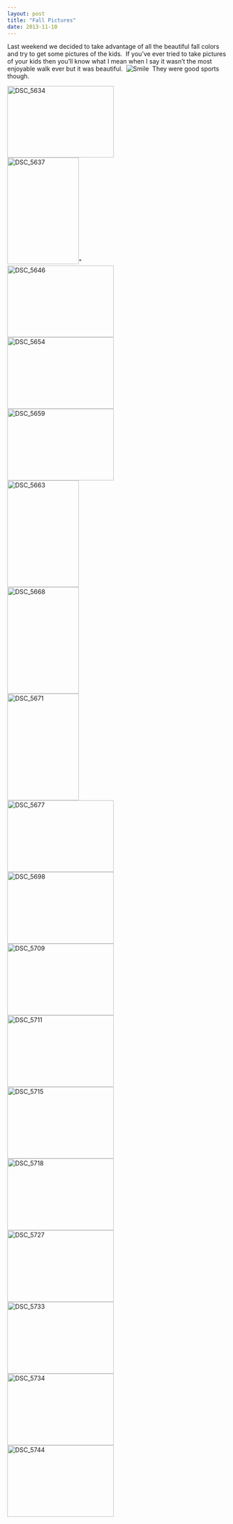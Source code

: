 ```yaml
---
layout: post
title: "Fall Pictures"
date: 2013-11-10
---
```


<p>Last weekend we decided to take advantage of all the beautiful fall colors and try to get some pictures of the kids.&#160; If you’ve ever tried to take pictures of your kids then you’ll know what I mean when I say it wasn’t the most enjoyable walk ever but it was beautiful.&#160; <img class="wlEmoticon wlEmoticon-smile" style="border-top-style: none; border-left-style: none; border-bottom-style: none; border-right-style: none" alt="Smile" src="http://www.thepaladinos.com/image.axd?picture=Windows-Live-Writer/Fall-Pictures/6479C43D/wlEmoticon-smile.png" />&#160; They were good sports though.&#160; </p>  <p><a href="http://www.thepaladinos.com/image.axd?picture=Windows-Live-Writer/Fall-Pictures/5CEE54D0/DSC_5634.jpg"><img title="DSC_5634" style="border-top: 0px; border-right: 0px; background-image: none; border-bottom: 0px; padding-top: 0px; padding-left: 0px; margin: 0px; border-left: 0px; display: inline; padding-right: 0px" border="0" alt="DSC_5634" src="http://www.thepaladinos.com/image.axd?picture=Windows-Live-Writer/Fall-Pictures/0BF090A8/DSC_5634_thumb.jpg" width="244" height="164" /></a>    <br /><a href="http://www.thepaladinos.com/image.axd?picture=Windows-Live-Writer/Fall-Pictures/2075E026/DSC_5637.jpg"><img title="DSC_5637" style="border-top: 0px; border-right: 0px; background-image: none; border-bottom: 0px; padding-top: 0px; padding-left: 0px; border-left: 0px; display: inline; padding-right: 0px" border="0" alt="DSC_5637" src="http://www.thepaladinos.com/image.axd?picture=Windows-Live-Writer/Fall-Pictures/3035752A/DSC_5637_thumb.jpg" width="164" height="244" /></a>&quot;    <br /><a href="http://www.thepaladinos.com/image.axd?picture=Windows-Live-Writer/Fall-Pictures/2FC94235/DSC_5646.jpg"><img title="DSC_5646" style="border-top: 0px; border-right: 0px; background-image: none; border-bottom: 0px; padding-top: 0px; padding-left: 0px; margin: 0px; border-left: 0px; display: inline; padding-right: 0px" border="0" alt="DSC_5646" src="http://www.thepaladinos.com/image.axd?picture=Windows-Live-Writer/Fall-Pictures/32424E26/DSC_5646_thumb.jpg" width="244" height="164" /></a>    <br /><a href="http://www.thepaladinos.com/image.axd?picture=Windows-Live-Writer/Fall-Pictures/5FC36DE9/DSC_5654.jpg"><img title="DSC_5654" style="border-top: 0px; border-right: 0px; background-image: none; border-bottom: 0px; padding-top: 0px; padding-left: 0px; border-left: 0px; display: inline; padding-right: 0px" border="0" alt="DSC_5654" src="http://www.thepaladinos.com/image.axd?picture=Windows-Live-Writer/Fall-Pictures/27C17A06/DSC_5654_thumb.jpg" width="244" height="164" /></a>    <br /><a href="http://www.thepaladinos.com/image.axd?picture=Windows-Live-Writer/Fall-Pictures/755DA686/DSC_5659.jpg"><img title="DSC_5659" style="border-top: 0px; border-right: 0px; background-image: none; border-bottom: 0px; padding-top: 0px; padding-left: 0px; border-left: 0px; display: inline; padding-right: 0px" border="0" alt="DSC_5659" src="http://www.thepaladinos.com/image.axd?picture=Windows-Live-Writer/Fall-Pictures/245FE25E/DSC_5659_thumb.jpg" width="244" height="164" /></a>    <br /><a href="http://www.thepaladinos.com/image.axd?picture=Windows-Live-Writer/Fall-Pictures/23F3AF69/DSC_5663.jpg"><img title="DSC_5663" style="border-top: 0px; border-right: 0px; background-image: none; border-bottom: 0px; padding-top: 0px; padding-left: 0px; border-left: 0px; display: inline; padding-right: 0px" border="0" alt="DSC_5663" src="http://www.thepaladinos.com/image.axd?picture=Windows-Live-Writer/Fall-Pictures/15D4C06C/DSC_5663_thumb.jpg" width="164" height="244" /></a>    <br /><a href="http://www.thepaladinos.com/image.axd?picture=Windows-Live-Writer/Fall-Pictures/4040F189/DSC_5668.jpg"><img title="DSC_5668" style="border-top: 0px; border-right: 0px; background-image: none; border-bottom: 0px; padding-top: 0px; padding-left: 0px; border-left: 0px; display: inline; padding-right: 0px" border="0" alt="DSC_5668" src="http://www.thepaladinos.com/image.axd?picture=Windows-Live-Writer/Fall-Pictures/7D81A650/DSC_5668_thumb.jpg" width="164" height="244" /></a>    <br /><a href="http://www.thepaladinos.com/image.axd?picture=Windows-Live-Writer/Fall-Pictures/31B5CF97/DSC_5671.jpg"><img title="DSC_5671" style="border-top: 0px; border-right: 0px; background-image: none; border-bottom: 0px; padding-top: 0px; padding-left: 0px; margin: 0px; border-left: 0px; display: inline; padding-right: 0px" border="0" alt="DSC_5671" src="http://www.thepaladinos.com/image.axd?picture=Windows-Live-Writer/Fall-Pictures/4F47AA96/DSC_5671_thumb.jpg" width="164" height="244" /></a>    <br /><a href="http://www.thepaladinos.com/image.axd?picture=Windows-Live-Writer/Fall-Pictures/20EE24E9/DSC_5677.jpg"><img title="DSC_5677" style="border-top: 0px; border-right: 0px; background-image: none; border-bottom: 0px; padding-top: 0px; padding-left: 0px; border-left: 0px; display: inline; padding-right: 0px" border="0" alt="DSC_5677" src="http://www.thepaladinos.com/image.axd?picture=Windows-Live-Writer/Fall-Pictures/4EABC7E1/DSC_5677_thumb.jpg" width="244" height="164" /></a>    <br /><a href="http://www.thepaladinos.com/image.axd?picture=Windows-Live-Writer/Fall-Pictures/4E3F94EC/DSC_5698.jpg"><img title="DSC_5698" style="border-top: 0px; border-right: 0px; background-image: none; border-bottom: 0px; padding-top: 0px; padding-left: 0px; border-left: 0px; display: inline; padding-right: 0px" border="0" alt="DSC_5698" src="http://www.thepaladinos.com/image.axd?picture=Windows-Live-Writer/Fall-Pictures/51FD39BC/DSC_5698_thumb.jpg" width="244" height="164" /></a>    <br /><a href="http://www.thepaladinos.com/image.axd?picture=Windows-Live-Writer/Fall-Pictures/0AA7E3CA/DSC_5709.jpg"><img title="DSC_5709" style="border-top: 0px; border-right: 0px; background-image: none; border-bottom: 0px; padding-top: 0px; padding-left: 0px; border-left: 0px; display: inline; padding-right: 0px" border="0" alt="DSC_5709" src="http://www.thepaladinos.com/image.axd?picture=Windows-Live-Writer/Fall-Pictures/7B445BED/DSC_5709_thumb.jpg" width="244" height="164" /></a>    <br /><a href="http://www.thepaladinos.com/image.axd?picture=Windows-Live-Writer/Fall-Pictures/33EF05FB/DSC_5711.jpg"><img title="DSC_5711" style="border-top: 0px; border-right: 0px; background-image: none; border-bottom: 0px; padding-top: 0px; padding-left: 0px; border-left: 0px; display: inline; padding-right: 0px" border="0" alt="DSC_5711" src="http://www.thepaladinos.com/image.axd?picture=Windows-Live-Writer/Fall-Pictures/7D5134E9/DSC_5711_thumb.jpg" width="244" height="164" /></a>    <br /><a href="http://www.thepaladinos.com/image.axd?picture=Windows-Live-Writer/Fall-Pictures/67F37F81/DSC_5715.jpg"><img title="DSC_5715" style="border-top: 0px; border-right: 0px; background-image: none; border-bottom: 0px; padding-top: 0px; padding-left: 0px; border-left: 0px; display: inline; padding-right: 0px" border="0" alt="DSC_5715" src="http://www.thepaladinos.com/image.axd?picture=Windows-Live-Writer/Fall-Pictures/5E4B114B/DSC_5715_thumb.jpg" width="244" height="164" /></a>    <br /><a href="http://www.thepaladinos.com/image.axd?picture=Windows-Live-Writer/Fall-Pictures/199E770A/DSC_5718.jpg"><img title="DSC_5718" style="border-top: 0px; border-right: 0px; background-image: none; border-bottom: 0px; padding-top: 0px; padding-left: 0px; border-left: 0px; display: inline; padding-right: 0px" border="0" alt="DSC_5718" src="http://www.thepaladinos.com/image.axd?picture=Windows-Live-Writer/Fall-Pictures/08D6CC5C/DSC_5718_thumb.jpg" width="244" height="164" /></a>    <br /><a href="http://www.thepaladinos.com/image.axd?picture=Windows-Live-Writer/Fall-Pictures/3A6239F1/DSC_5727.jpg"><img title="DSC_5727" style="border-top: 0px; border-right: 0px; background-image: none; border-bottom: 0px; padding-top: 0px; padding-left: 0px; border-left: 0px; display: inline; padding-right: 0px" border="0" alt="DSC_5727" src="http://www.thepaladinos.com/image.axd?picture=Windows-Live-Writer/Fall-Pictures/71E7D512/DSC_5727_thumb.jpg" width="244" height="164" /></a>    <br /><a href="http://www.thepaladinos.com/image.axd?picture=Windows-Live-Writer/Fall-Pictures/3ABE4719/DSC_5733.jpg"><img title="DSC_5733" style="border-top: 0px; border-right: 0px; background-image: none; border-bottom: 0px; padding-top: 0px; padding-left: 0px; border-left: 0px; display: inline; padding-right: 0px" border="0" alt="DSC_5733" src="http://www.thepaladinos.com/image.axd?picture=Windows-Live-Writer/Fall-Pictures/320DC8C0/DSC_5733_thumb.jpg" width="244" height="164" /></a>    <br /><a href="http://www.thepaladinos.com/image.axd?picture=Windows-Live-Writer/Fall-Pictures/716B7C50/DSC_5734.jpg"><img title="DSC_5734" style="border-top: 0px; border-right: 0px; background-image: none; border-bottom: 0px; padding-top: 0px; padding-left: 0px; border-left: 0px; display: inline; padding-right: 0px" border="0" alt="DSC_5734" src="http://www.thepaladinos.com/image.axd?picture=Windows-Live-Writer/Fall-Pictures/206DB828/DSC_5734_thumb.jpg" width="244" height="164" /></a>    <br /><a href="http://www.thepaladinos.com/image.axd?picture=Windows-Live-Writer/Fall-Pictures/7214327A/DSC_5744.jpg"><img title="DSC_5744" style="border-top: 0px; border-right: 0px; background-image: none; border-bottom: 0px; padding-top: 0px; padding-left: 0px; border-left: 0px; display: inline; padding-right: 0px" border="0" alt="DSC_5744" src="http://www.thepaladinos.com/image.axd?picture=Windows-Live-Writer/Fall-Pictures/1363B24A/DSC_5744_thumb.jpg" width="244" height="164" /></a></p>
